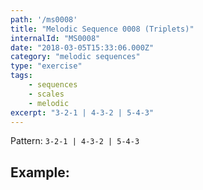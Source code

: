 ```yaml
---
path: '/ms0008'
title: "Melodic Sequence 0008 (Triplets)"
internalId: "MS0008"
date: "2018-03-05T15:33:06.000Z"
category: "melodic sequences"
type: "exercise"
tags:
    - sequences
    - scales
    - melodic
excerpt: "3-2-1 | 4-3-2 | 5-4-3"
---
```


Pattern: `3-2-1 | 4-3-2 | 5-4-3`

## Example:
